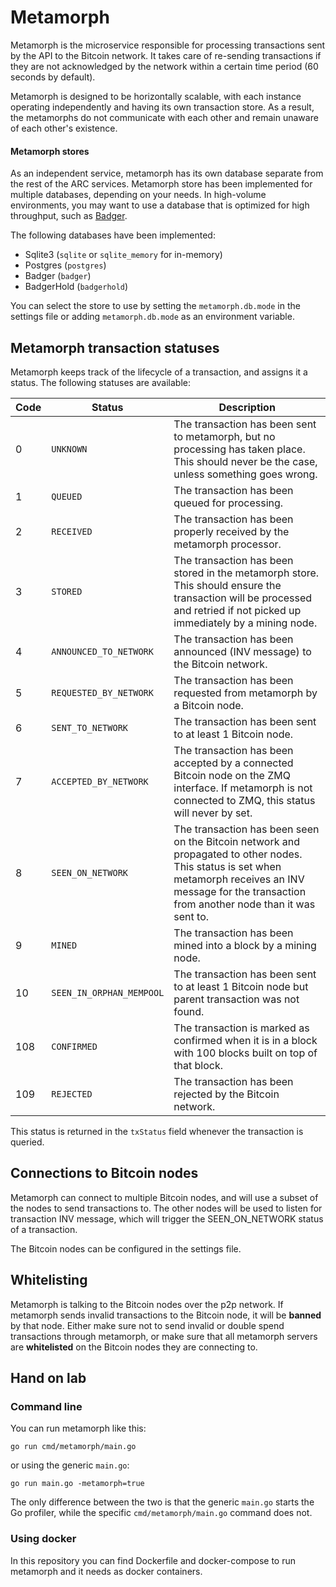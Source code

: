 # Metamorph

Metamorph is the microservice responsible for processing transactions sent by the API to the Bitcoin network. It
takes care of re-sending transactions if they are not acknowledged by the network within a certain time period (60
seconds by default).

Metamorph is designed to be horizontally scalable, with each instance operating independently and having its own
transaction store. As a result, the metamorphs do not communicate with each other and remain unaware of each other's existence.



#### Metamorph stores

As an independent service, metamorph has its own database separate from the rest of the ARC services. Metamorph store has been implemented for multiple databases, depending on your needs. In high-volume environments,
you may want to use a database that is optimized for high throughput, such as [Badger](https://dgraph.io/docs/badger).

The following databases have been implemented:

* Sqlite3 (`sqlite` or `sqlite_memory` for in-memory)
* Postgres (`postgres`)
* Badger (`badger`)
* BadgerHold (`badgerhold`)

You can select the store to use by setting the `metamorph.db.mode` in the settings file or adding `metamorph.db.mode` as
an environment variable.

## Metamorph transaction statuses

Metamorph keeps track of the lifecycle of a transaction, and assigns it a status. The following statuses are
available:

| Code | Status                 | Description                                                                                                                                                                                              |
|-----|------------------------|----------------------------------------------------------------------------------------------------------------------------------------------------------------------------------------------------------|
| 0   | `UNKNOWN`              | The transaction has been sent to metamorph, but no processing has taken place. This should never be the case, unless something goes wrong.                                                               |
| 1   | `QUEUED`               | The transaction has been queued for processing.                                                                                                                                                          |
| 2   | `RECEIVED`             | The transaction has been properly received by the metamorph processor.                                                                                                                                   |
| 3   | `STORED`               | The transaction has been stored in the metamorph store. This should ensure the transaction will be processed and retried if not picked up immediately by a mining node.                                  |
| 4   | `ANNOUNCED_TO_NETWORK` | The transaction has been announced (INV message) to the Bitcoin network.                                                                                                                                 |
| 5   | `REQUESTED_BY_NETWORK` | The transaction has been requested from metamorph by a Bitcoin node.                                                                                                                                     |
| 6   | `SENT_TO_NETWORK`      | The transaction has been sent to at least 1 Bitcoin node.                                                                                                                                                |
| 7   | `ACCEPTED_BY_NETWORK`  | The transaction has been accepted by a connected Bitcoin node on the ZMQ interface. If metamorph is not connected to ZMQ, this status will never by set.                                                 |
| 8   | `SEEN_ON_NETWORK`      | The transaction has been seen on the Bitcoin network and propagated to other nodes. This status is set when metamorph receives an INV message for the transaction from another node than it was sent to. |
| 9   | `MINED`                | The transaction has been mined into a block by a mining node.                                                                                                                                            |
| 10  | `SEEN_IN_ORPHAN_MEMPOOL`             | The transaction has been sent to at least 1 Bitcoin node but parent transaction was not found. |
| 108 | `CONFIRMED`            | The transaction is marked as confirmed when it is in a block with 100 blocks built on top of that block.                                                                                                 |
| 109 | `REJECTED`             | The transaction has been rejected by the Bitcoin network.                                                                                                                                                |

This status is returned in the `txStatus` field whenever the transaction is queried.


## Connections to Bitcoin nodes

Metamorph can connect to multiple Bitcoin nodes, and will use a subset of the nodes to send transactions to. The other
nodes will be used to listen for transaction INV message, which will trigger the SEEN_ON_NETWORK status of a transaction.

The Bitcoin nodes can be configured in the settings file.

## Whitelisting

Metamorph is talking to the Bitcoin nodes over the p2p network. If metamorph sends invalid transactions to the
Bitcoin node, it will be **banned** by that node. Either make sure not to send invalid or double spend transactions through metamorph, or make sure that all metamorph servers are **whitelisted** on the Bitcoin nodes they are connecting to.

## Hand on lab

### Command line

You can run metamorph like this:

```shell
go run cmd/metamorph/main.go
```

or using the generic `main.go`:

```shell
go run main.go -metamorph=true
```

The only difference between the two is that the generic `main.go` starts the Go profiler, while the specific
`cmd/metamorph/main.go` command does not.

### Using docker


In this repository you can find Dockerfile and docker-compose to run metamorph and it needs as docker containers.




